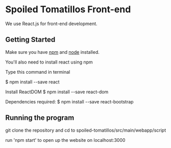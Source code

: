 # Spoiled Tomatillos Front-end

We use React.js for front-end development. 

## Getting Started

Make sure you have [npm](https://docs.npmjs.com/cli/install) and [node](https://nodejs.org/en/) installed.


You'll also need to install react using npm

Type this command in terminal

$ npm install --save react

Install ReactDOM
$ npm install --save react-dom

Dependencies required:
$ npm install --save react-bootstrap

## Running the program

git clone the repository and cd to spoiled-tomatillos/src/main/webapp/script

run 'npm start' to open up the website on localhost:3000
